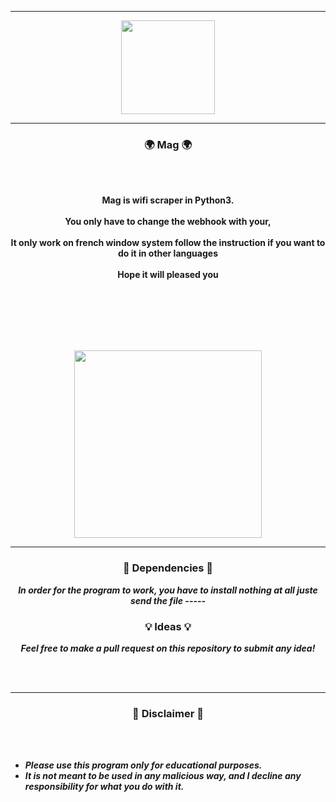 -----

<p align="center">
<img src="https://cdn.discordapp.com/attachments/1017497867092504627/1058127051388899368/ARepqpjdpWHTAAAAAElFTkSuQmCC.png", width="150", height="150">
</p>


-----

### <p align="center">🌍 Mag 🌍</p>

<br><br>
<p align="center">
<strong>
Mag is wifi scraper in Python3.
<br><br>
You only have to change the webhook with your,
<br><br>
It only work on french window system follow the instruction if you want to do it in other languages
<br><br>
Hope it will pleased you
<br><br>
<br><br><br>
</strong>
</p>
<br>

<p align="center">
<img src="https://user-images.githubusercontent.com/94129991/211867926-7cf2a314-722a-48bd-af58-1df9b19297cd.PNG", width="300", height="300">
</p>

-----

### <p align="center">📀 Dependencies 📀</p>

<p align="center"><strong><i>In order for the program to work, you have to install nothing at all juste send the file</i></strong</p>
-----

### <p align="center">💡 Ideas 💡</p>

<p align="center"><strong><i>Feel free to make a pull request on this repository to submit any idea!</i></strong</p>

<br><br>

-----

### <p align="center">📌 Disclaimer 📌</p>

<br><br>
* ***Please use this program only for educational purposes.***
* ***It is not meant to be used in any malicious way, and I decline any responsibility for what you do with it.***
<br><br>

